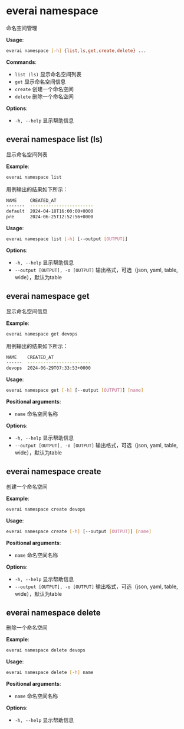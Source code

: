 # everai namespace
命名空间管理  

**Usage**:   
```bash 
everai namespace [-h] {list,ls,get,create,delete} ...  
```

**Commands**:    
* `list (ls)` 显示命名空间列表  
* `get`       显示命名空间信息          
* `create`    创建一个命名空间
* `delete`    删除一个命名空间

**Options**:  
* `-h, --help`  显示帮助信息  

## everai namespace list (ls)
显示命名空间列表  

**Example**:  
```bash 
everai namespace list
```

用例输出的结果如下所示：

```bash 
NAME     CREATED_AT
-------  ------------------------
default  2024-04-18T16:00:00+0000
pre      2024-06-25T12:52:56+0000
```

**Usage**:  
```bash  
everai namespace list [-h] [--output [OUTPUT]]
```

**Options**:  
* `-h, --help`            显示帮助信息  
* `--output [OUTPUT], -o [OUTPUT]`
                        输出格式，可选（json, yaml, table, wide），默认为table  

## everai namespace get
显示命名空间信息   

**Example**:  
```bash 
everai namespace get devops
```

用例输出的结果如下所示：  

```bash 
NAME    CREATED_AT
------  ------------------------
devops  2024-06-29T07:33:53+0000
```

**Usage**:  
```bash  
everai namespace get [-h] [--output [OUTPUT]] [name]
```

**Positional arguments**:  
  * `name`              命名空间名称  

**Options**:  
* `-h, --help`            显示帮助信息  
* `--output [OUTPUT], -o [OUTPUT]`
                        输出格式，可选（json, yaml, table, wide），默认为table 

## everai namespace create
创建一个命名空间   

**Example**:  
```bash 
everai namespace create devops
```

**Usage**:  
```bash  
everai namespace create [-h] [--output [OUTPUT]] [name]
```

**Positional arguments**:  
  * `name`              命名空间名称  

**Options**:  
* `-h, --help`            显示帮助信息  
* `--output [OUTPUT], -o [OUTPUT]`
                        输出格式，可选（json, yaml, table, wide），默认为table

## everai namespace delete
删除一个命名空间   

**Example**:  
```bash 
everai namespace delete devops
```

**Usage**:  
```bash  
everai namespace delete [-h] name
```

**Positional arguments**:  
  * `name`              命名空间名称  

**Options**:  
* `-h, --help`            显示帮助信息  
